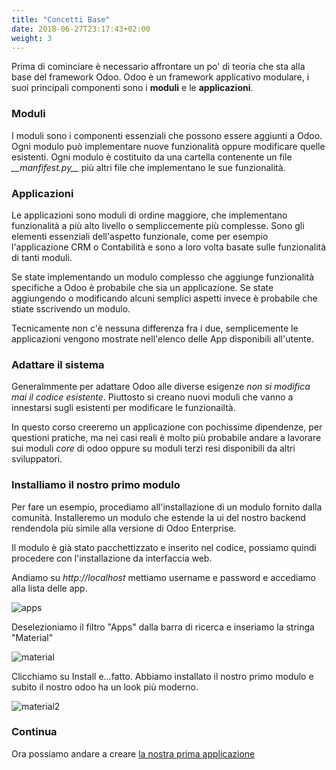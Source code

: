 ```yaml
---
title: "Concetti Base"
date: 2018-06-27T23:17:43+02:00
weight: 3
---
```


Prima di cominciare è necessario affrontare un po' di teoria che sta alla base del framework Odoo. Odoo è un framework applicativo modulare, i suoi principali componenti sono i **moduli** e le **applicazioni**.

### Moduli

I moduli sono i componenti essenziali che possono essere aggiunti a Odoo. Ogni modulo può implementare nuove funzionalità oppure modificare quelle esistenti. Ogni modulo è costituito da una cartella contenente un file _\_\_manfifest.py\_\__ più altri file che implementano le sue funzionalità.

### Applicazioni

Le applicazioni sono moduli di ordine maggiore, che implementano funzionalità a più alto livello o sempliccemente più complesse. Sono gli elementi essenziali dell'aspetto funzionale, come per esempio l'applicazione CRM o Contabilità e sono a loro volta basate sulle funzionalità di tanti moduli.

Se state implementando un modulo complesso che aggiunge funzionalità specifiche a Odoo è probabile che sia un applicazione. Se state aggiungendo o modificando alcuni semplici aspetti invece è probabile che stiate sscrivendo un modulo.

Tecnicamente non c'è nessuna differenza fra i due, semplicemente le applicazioni vengono mostrate nell'elenco delle App disponibili all'utente.

### Adattare il sistema

Generalmmente per adattare Odoo alle diverse esigenze *non si modifica mai il codice esistente*. Piuttosto si creano nuovi moduli che vanno a innestarsi sugli esistenti per modificare le funzionailtà. 

In questo corso creeremo un applicazione con pochissime dipendenze, per questioni pratiche, ma nei casi reali è molto più probabile andare a lavorare sui moduli _core_ di odoo oppure su moduli terzi resi disponibili da altri sviluppatori.

### Installiamo il nostro primo modulo

Per fare un esempio, procediamo all'installazione di un modulo fornito dalla comunità. Installeremo un modulo che estende la ui del nostro backend rendendola più simile alla versione di Odoo Enterprise.

Il modulo è già stato pacchettizzato e inserito nel codice, possiamo quindi procedere con l'installazione da interfaccia web.

Andiamo su _http://localhost_ mettiamo username e password e accediamo alla lista delle app.

![apps](/odoo.workshop/screen/concetti/apps.png?width=60pc)

Deselezioniamo il filtro "Apps" dalla barra di ricerca e inseriamo la stringa "Material"

![material](/odoo.workshop/screen/concetti/material.png?width=60pc)

Clicchiamo su Install e...fatto. Abbiamo installato il nostro primo modulo e subito il nostro odoo ha un look più  moderno.

![material2](/odoo.workshop/screen/concetti/material2.png?width=60pc)

### Continua

Ora possiamo andare a creare [la nostra prima applicazione](/odoo.workshop/basics/primo_modulo/)